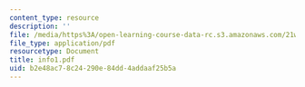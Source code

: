```yaml
---
content_type: resource
description: ''
file: /media/https%3A/open-learning-course-data-rc.s3.amazonaws.com/21w-731-1-writing-and-experience-exploring-self-in-society-spring-2004/b2e48ac78c24290e84dd4addaaf25b5a_info1.pdf
file_type: application/pdf
resourcetype: Document
title: info1.pdf
uid: b2e48ac7-8c24-290e-84dd-4addaaf25b5a
---
```

